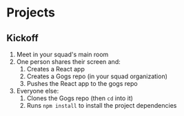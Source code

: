 # Projects

## Kickoff

1. Meet in your squad's main room
1. One person shares their screen and:
   1. Creates a React app
   1. Creates a Gogs repo (in your squad organization)
   1. Pushes the React app to the gogs repo
1. Everyone else:
   1. Clones the Gogs repo (then `cd` into it)
   1. Runs `npm install` to install the project dependencies
